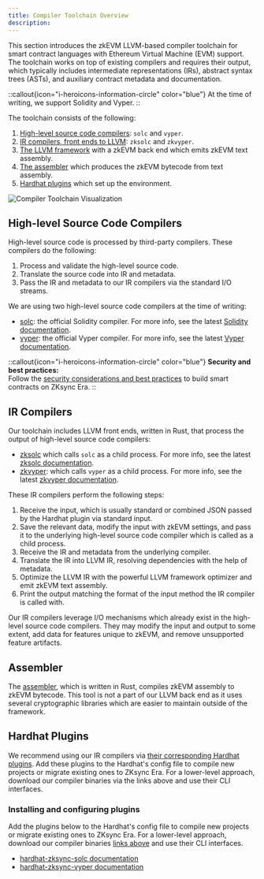 ```yaml
---
title: Compiler Toolchain Overview
description:
---
```


This section introduces the zkEVM LLVM-based compiler toolchain for smart contract languages with Ethereum Virtual Machine (EVM) support.
The toolchain works on top of existing compilers and requires their output, which typically includes intermediate representations (IRs),
abstract syntax trees (ASTs), and auxiliary contract metadata and documentation.

::callout{icon="i-heroicons-information-circle" color="blue"}
At the time of writing, we support Solidity and Vyper.
::

The toolchain consists of the following:

1. [High-level source code compilers](#high-level-source-code-compilers): `solc` and `vyper`.
2. [IR compilers, front ends to LLVM](#ir-compilers): `zksolc` and `zkvyper`.
3. [The LLVM framework](/zksync-protocol/compiler/toolchain/llvm) with a zkEVM back end which emits zkEVM text assembly.
4. [The assembler](#assembler) which produces the zkEVM bytecode from text assembly.
5. [Hardhat plugins](#hardhat-plugins) which set up the environment.

![Compiler Toolchain Visualization](/images/zk-stack/compiler-toolchain.png "Compiler Toolchain")

## High-level Source Code Compilers

High-level source code is processed by third-party compilers. These compilers do the following:

1. Process and validate the high-level source code.
2. Translate the source code into IR and metadata.
3. Pass the IR and metadata to our IR compilers via the standard I/O streams.

We are using two high-level source code compilers at the time of writing:

- [solc](https://github.com/ethereum/solc-bin): the official Solidity compiler. For more info, see the latest [Solidity documentation](https://docs.soliditylang.org/en/latest/).
- [vyper](https://github.com/vyperlang/vyper/releases): the official Vyper compiler. For more info, see the latest [Vyper documentation](https://docs.vyperlang.org/en/latest/index.html).

::callout{icon="i-heroicons-information-circle" color="blue"}
**Security and best practices:**
<br />
Follow the [security considerations and best practices](/build/developer-reference/best-practices#security-and-best-practices)
to build smart contracts on ZKsync Era.
::

## IR Compilers

Our toolchain includes LLVM front ends, written in Rust, that process the output of high-level source code compilers:

- [zksolc](%%zk_git_repo_zksolc-bin%%) which calls `solc` as a child process. For more info, see the latest [zksolc documentation](/zksync-protocol/compiler/toolchain/solidity).
- [zkvyper](%%zk_git_repo_zkvyper-bin%%): which calls `vyper` as a child process. For more info, see the latest [zkvyper documentation](/zksync-protocol/compiler/toolchain/vyper).

These IR compilers perform the following steps:

1. Receive the input, which is usually standard or combined JSON passed by the Hardhat plugin via standard input.
2. Save the relevant data, modify the input with zkEVM settings, and pass it to the underlying high-level source code compiler
which is called as a child process.
3. Receive the IR and metadata from the underlying compiler.
4. Translate the IR into LLVM IR, resolving dependencies with the help of metadata.
5. Optimize the LLVM IR with the powerful LLVM framework optimizer and emit zkEVM text assembly.
6. Print the output matching the format of the input method the IR compiler is called with.

Our IR compilers leverage I/O mechanisms which already exist in the high-level source code
compilers. They may modify the input and output to some extent, add data for features unique to zkEVM,
and remove unsupported feature artifacts.

## Assembler

The [assembler](%%zk_git_repo_era-zkEVM-assembly%%), which is written in Rust, compiles zkEVM assembly
to zkEVM bytecode. This tool is not a part of our LLVM back end as it uses several cryptographic libraries which are
easier to maintain outside of the framework.

## Hardhat Plugins

We recommend using our IR compilers via [their corresponding Hardhat plugins](/build/tooling/hardhat).
Add these plugins to the Hardhat's config file to compile new projects or migrate
existing ones to ZKsync Era. For a lower-level approach, download our compiler binaries via the
links above and use their CLI interfaces.

### Installing and configuring plugins

Add the plugins below to the Hardhat's config file to compile new projects or migrate
existing ones to ZKsync Era. For a lower-level approach, download our compiler binaries
[links above](#ir-compilers) and use their CLI interfaces.

- [hardhat-zksync-solc documentation](/build/tooling/hardhat/plugins/hardhat-zksync-solc)
- [hardhat-zksync-vyper documentation](/build/tooling/hardhat/plugins/hardhat-zksync-vyper)
